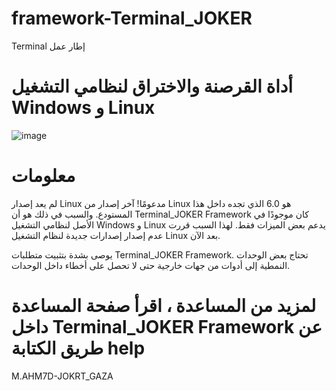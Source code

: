 # framework-Terminal_JOKER
 Terminal إطار عمل



# أداة القرصنة والاختراق لنظامي التشغيل Windows و Linux



![image](https://github.com/Jokergazaa/framework-Terminal_JOKER/assets/107787017/15986f12-e366-4a71-b24f-ac73c5879053)



# معلومات

لم يعد إصدار Linux مدعومًا! آخر إصدار من Linux هو 6.0 الذي تجده داخل هذا المستودع. والسبب في ذلك هو أن Terminal_JOKER Framework كان موجودًا في الأصل لنظامي التشغيل Windows و Linux يدعم بعض الميزات فقط. لهذا السبب قررت عدم إصدار إصدارات جديدة لنظام التشغيل Linux بعد الآن.


يوصى بشدة بتثبيت متطلبات Terminal_JOKER Framework. تحتاج بعض الوحدات النمطية إلى أدوات من جهات خارجية حتى لا تحصل على أخطاء داخل الوحدات.


# لمزيد من المساعدة ، اقرأ صفحة المساعدة داخل Terminal_JOKER Framework عن طريق الكتابة help





M.AHM7D-JOKRT_GAZA




